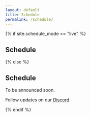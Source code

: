 ```yaml
---
layout: default
title: Schedule
permalink: /schedule/
---
```


{% if site.schedule_mode == "live" %}
<section class="card">
  <h2>Schedule</h2>
  <div id="schedule-root" class="schedule"></div>
</section>

<script>
  // ------------- tiny inline renderer (no external JS file needed) -------------
  const SCHEDULE_URL = "{{ '/data/schedule.json' | relative_url }}";

  const root = document.getElementById('schedule-root');

  function el(tag, opts = {}) {
    const n = document.createElement(tag);
    if (opts.class) n.className = opts.class;
    if (opts.text != null) n.textContent = opts.text;
    return n;
  }

  function renderSchedule(data) {
    if (!data || !Array.isArray(data.days)) {
      root.textContent = "Couldn’t load schedule. Please refresh.";
      return;
    }

    root.innerHTML = ""; // clear

    data.days.forEach(day => {
      const h = el('h3', { class: 'day-heading', text: day.title || 'Day' });
      root.appendChild(h);

      const table = el('table', { class: 'schedule-table' });
      const thead = el('thead');
      const trh = el('tr');
      ['Time', 'Session', 'Details'].forEach(hd => {
        const th = el('th', { text: hd });
        trh.appendChild(th);
      });
      thead.appendChild(trh);
      table.appendChild(thead);

      const tbody = el('tbody');
      (day.slots || []).forEach(slot => {
        const tr = el('tr');
        const tdTime = el('td', { text: slot.time || '' });  tdTime.setAttribute('data-label','Time');
        const tdTitle = el('td', { text: slot.title || '' }); tdTitle.setAttribute('data-label','Session');
        const tdDesc = el('td', { text: slot.desc || '' });   tdDesc.setAttribute('data-label','Details');
        tr.appendChild(tdTime); tr.appendChild(tdTitle); tr.appendChild(tdDesc);
        tbody.appendChild(tr);
      });

      table.appendChild(tbody);
      root.appendChild(table);
    });
  }

  fetch(SCHEDULE_URL, { cache: 'no-store' })
    .then(r => { if (!r.ok) throw new Error('HTTP ' + r.status); return r.json(); })
    .then(renderSchedule)
    .catch(err => {
      console.error(err);
      root.textContent = "Couldn’t load schedule. Please refresh.";
    });
</script>
{% else %}
<section class="card center">
  <h2>Schedule</h2>
  <p>To be announced soon.</p>
  <p class="note">Follow updates on our <a href="{{ site.discord_url }}">Discord</a>.</p>
</section>
{% endif %}









